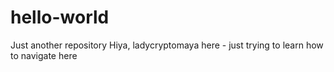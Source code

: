 # hello-world
Just another repository
Hiya, ladycryptomaya here - just trying to learn how to navigate here
